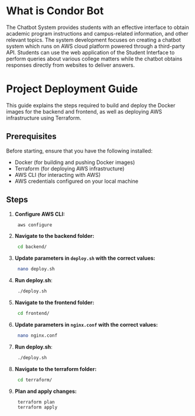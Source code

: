 # What is Condor Bot

The Chatbot System provides students with an effective interface to obtain academic program instructions and campus-related information, and other relevant topics. The system development focuses on creating a chatbot system which runs on AWS cloud platform powered through a third-party API. Students can use the web application of the Student Interface to perform queries about various college matters while the chatbot obtains responses directly from websites to deliver answers.

# Project Deployment Guide

This guide explains the steps required to build and deploy the Docker images for the backend and frontend, as well as deploying AWS infrastructure using Terraform.

## Prerequisites

Before starting, ensure that you have the following installed:

- Docker (for building and pushing Docker images)
- Terraform (for deploying AWS infrastructure)
- AWS CLI (for interacting with AWS)
- AWS credentials configured on your local machine

## Steps

1. **Configure AWS CLI:**
   ```bash
    aws configure
   ```

2. **Navigate to the backend folder:**
   ```bash
    cd backend/
   ```

3. **Update parameters in ```deploy.sh``` with the correct values:**
   ```bash
    nano deploy.sh
   ```

4. **Run deploy.sh**:
   ```bash
    ./deploy.sh
   ```

5. **Navigate to the frontend folder:**
   ```bash
    cd frontend/
   ```

6. **Update parameters in ```nginx.conf``` with the correct values:**
   ```bash
    nano nginx.conf
   ```

7. **Run deploy.sh**:
   ```bash
    ./deploy.sh
   ```

8. **Navigate to the terraform folder:**
   ```bash
    cd terraform/
   ```

9. **Plan and apply changes:**
   ```bash
    terraform plan
    terraform apply
   ```
